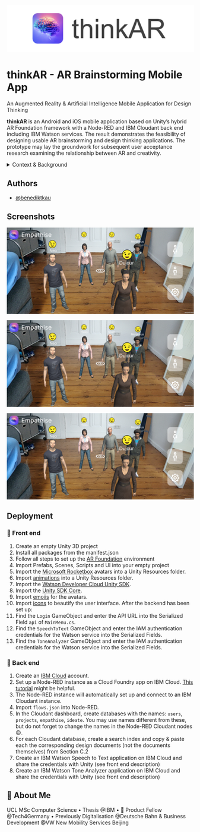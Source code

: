 
![Logo](https://github.com/benediktkau/thinkAR/blob/main/res/logo.png)

    
# thinkAR - AR Brainstorming Mobile App

An Augmented Reality & Artificial Intelligence Mobile Application for Design Thinking

**thinkAR** is an Android and iOS mobile application based on Unity’s hybrid AR Foundation framework with a Node-RED and IBM Cloudant back end including IBM Watson services. The result demonstrates the feasibility of designing usable AR brainstorming and design thinking applications. The prototype may lay the groundwork for subsequent user acceptance research examining the relationship between AR and creativity.

  
<details>
<summary>Context & Background</summary>
<p>thinkAR is an Android and iOS mobile application based on Unity’s hybrid AR Foundation framework with a Node-RED and IBM Cloudant back end including IBM Watson services. The result demonstrates the feasibility of designing usable AR brainstorming and design thinking applications. The prototype may lay the groundwork for subsequent user acceptance research examining the relationship between AR and creativity.</p>
 </details>

  
## Authors

- [@benediktkau](https://www.github.com/benediktkau)
  
## Screenshots

![App Screenshot](https://github.com/benediktkau/thinkAR/blob/main/res/screenshots/screenshot_avatars.jpg)

![App Screenshot](https://github.com/benediktkau/thinkAR/blob/main/res/screenshots/screenshot_avatars.jpg)

![App Screenshot](https://github.com/benediktkau/thinkAR/blob/main/res/screenshots/screenshot_avatars.jpg)

  
## Deployment

### 📱 Front end

1. Create an empty Unity 3D project
2. Install all packages from the manifest.json
3. Follow all steps to set up the [AR Foundation](https://learn.unity.com/tutorial/setting-up-ar-foundation#5fe2be51edbc2a1f5e698730 "Unity AR Foundation") environment
4. Import Prefabs, Scenes, Scripts and UI into your empty project
5. Import the  [Microsoft Rocketbox](https://github.com/microsoft/\textit{Microsoft}-Rocketbox "Microsoft Rocketbox") avatars into a Unity Resources folder.
6. Import [animations](https://Mixamo.com "Mixamo Animations") into a Unity Resources folder.
7. Import the [Watson Developer Cloud Unity SDK](https://github.com/watson-developer-cloud/unity-sdk "Watson Developer Cloud Unity SDK").
8. Import the [Unity SDK Core](https://github.com/\textit{IBM}/unity-sdk-core "Unity SDK Core").
9. Import [emojis](https://openmoji.org/ "OpenMoji") for the avatars.
10. Import [icons](https://github.com/tabler/tabler-icons "TablerIcons") to beautify the user interface.
After the backend has been set up:
1. Find the ```Login``` GameObject and enter the API URL into the Serialized Field ```api``` of
```MainMenu.cs```.
2. Find the ```SpeechToText``` GameObject and enter the IAM authentication credentials for the
Watson service into the Serialized Fields.
3. Find the ```ToneAnalyzer``` GameObject and enter the IAM authentication credentials for the
Watson service into the Serialized Fields.

### 🔨 Back end

1. Create an [IBM Cloud](https://cloud.ibm.com/ "IBM Cloud") account.
2. Set up a Node-RED instance as a Cloud Foundry app on IBM Cloud. [This tutorial](https://cognitiveclass.ai/badges/node-red-basics-to-bots "Node-RED Basics to Bots Tutorial") might be helpful. 
3. The Node-RED instance will automatically set up and connect to an IBM Cloudant instance.
4. Import ```flows.json``` into Node-RED.
5. In the Cloudant dashboard, create databases with the names: ```users```, ```projects```, ```empathise```, ```ideate```. You may use names different from these, but do not forget to change the names in the Node-RED Cloudant nodes 😉.
6. For each Cloudant database, create a search index and copy & paste each the corresponding design documents (not the documents themselves) from Section C.2
7. Create an IBM Watson Speech to Text application on IBM Cloud and share the credentials with Unity (see front end description)
8. Create an IBM Watson Tone Analyzer application on IBM Cloud and share the credentials with Unity (see front end description)


## 🚀 About Me
UCL MSc Computer Science • Thesis @IBM • 💙 Product Fellow @Tech4Germany • Previously Digitalisation @Deutsche Bahn & Business Development @VW New Mobility Services Beijing
